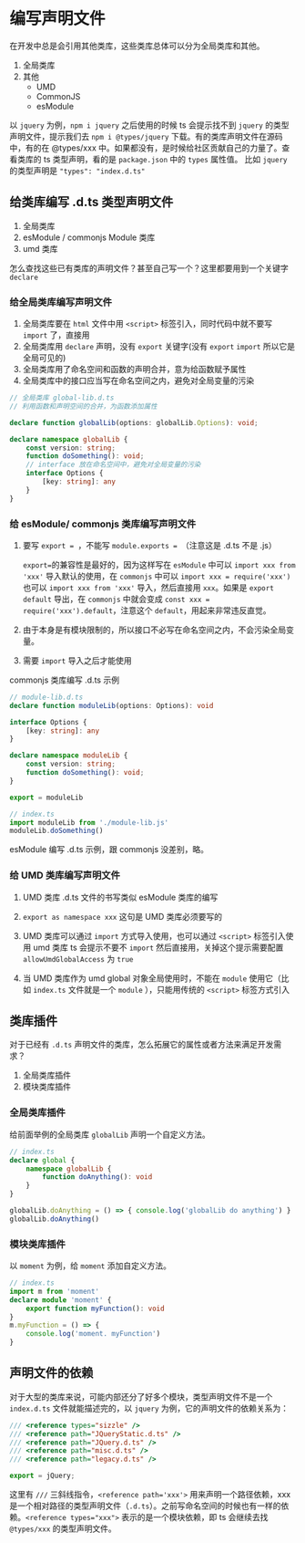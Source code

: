 # 编写声明文件

在开发中总是会引用其他类库，这些类库总体可以分为全局类库和其他。

1. 全局类库
2. 其他
    - UMD
    - CommonJS
    - esModule

以 `jquery` 为例，`npm i jquery` 之后使用的时候 ts 会提示找不到 `jquery` 的类型声明文件，提示我们去 `npm i @types/jquery` 下载。有的类库声明文件在源码中，有的在 @types/xxx 中。如果都没有，是时候给社区贡献自己的力量了。查看类库的 ts 类型声明，看的是 `package.json` 中的 `types` 属性值。
比如 `jquery` 的类型声明是 `"types": "index.d.ts"`
  


## 给类库编写 .d.ts 类型声明文件

1. 全局类库
2. esModule / commonjs Module 类库
3. umd 类库

怎么查找这些已有类库的声明文件？甚至自己写一个？这里都要用到一个关键字 `declare`

### 给全局类库编写声明文件 

1. 全局类库要在 `html` 文件中用 `<script>` 标签引入，同时代码中就不要写 `import` 了，直接用
2. 全局类库用 `declare` 声明，没有 `export` 关键字(没有 `export` `import` 所以它是全局可见的)
3. 全局类库用了命名空间和函数的声明合并，意为给函数赋予属性
4. 全局类库中的接口应当写在命名空间之内，避免对全局变量的污染

```ts
// 全局类库 global-lib.d.ts
// 利用函数和声明空间的合并，为函数添加属性

declare function globalLib(options: globalLib.Options): void;

declare namespace globalLib {
    const version: string;
    function doSomething(): void;
    // interface 放在命名空间中，避免对全局变量的污染
    interface Options {
        [key: string]: any
    }
}
```

### 给 esModule/ commonjs 类库编写声明文件

1. 要写 `export = `，不能写 `module.exports = `（注意这是 .d.ts 不是 .js）

    `export=`的兼容性是最好的，因为这样写在 `esModule` 中可以 `import xxx from 'xxx'` 导入默认的使用，在 `commonjs` 中可以 `import xxx = require('xxx')` 也可以 `import xxx from 'xxx'` 导入，然后直接用 `xxx`。如果是 `export default` 导出，在 `commonjs` 中就会变成 `const xxx = require('xxx').default`，注意这个 `default`，用起来非常违反直觉。

2. 由于本身是有模块限制的，所以接口不必写在命名空间之内，不会污染全局变量。
3. 需要 `import` 导入之后才能使用

commonjs 类库编写 .d.ts 示例

```ts
// module-lib.d.ts
declare function moduleLib(options: Options): void

interface Options {
    [key: string]: any
}

declare namespace moduleLib {
    const version: string;
    function doSomething(): void;
}

export = moduleLib

// index.ts
import moduleLib from './module-lib.js'
moduleLib.doSomething()
```

esModule 编写 .d.ts 示例，跟 commonjs 没差别，略。

### 给 UMD 类库编写声明文件

1. UMD 类库 .d.ts 文件的书写类似 esModule 类库的编写
2. `export as namespace xxx` 这句是 UMD 类库必须要写的
3. UMD 类库可以通过 `import` 方式导入使用，也可以通过 `<script>` 标签引入使用
    umd 类库 ts 会提示不要不 `import` 然后直接用，关掉这个提示需要配置 `allowUmdGlobalAccess` 为 `true`

4. 当 UMD 类库作为 umd global 对象全局使用时，不能在 `module` 使用它（比如 `index.ts` 文件就是一个 `module` ），只能用传统的 `<script>` 标签方式引入


## 类库插件

对于已经有 `.d.ts` 声明文件的类库，怎么拓展它的属性或者方法来满足开发需求？

1. 全局类库插件
2. 模块类库插件

### 全局类库插件

给前面举例的全局类库 `globalLib` 声明一个自定义方法。
```ts
// index.ts
declare global {
    namespace globalLib {
        function doAnything(): void
    }
}

globalLib.doAnything = () => { console.log('globalLib do anything') }
globalLib.doAnything()
```

### 模块类库插件

以 `moment` 为例，给 `moment` 添加自定义方法。
```ts
// index.ts
import m from 'moment'
declare module 'moment' {
    export function myFunction(): void
}
m.myFunction = () => {
    console.log('moment. myFunction')
}
```

## 声明文件的依赖

对于大型的类库来说，可能内部还分了好多个模块，类型声明文件不是一个 `index.d.ts` 文件就能描述完的，以 `jquery` 为例，它的声明文件的依赖关系为：
```ts
/// <reference types="sizzle" />
/// <reference path="JQueryStatic.d.ts" />
/// <reference path="JQuery.d.ts" />
/// <reference path="misc.d.ts" />
/// <reference path="legacy.d.ts" />

export = jQuery;
```

这里有 `///` 三斜线指令，`<reference path='xxx'>` 用来声明一个路径依赖，xxx 是一个相对路径的类型声明文件（`.d.ts`）。之前写命名空间的时候也有一样的依赖。`<reference types="xxx">` 表示的是一个模块依赖，即 ts 会继续去找 `@types/xxx` 的类型声明文件。